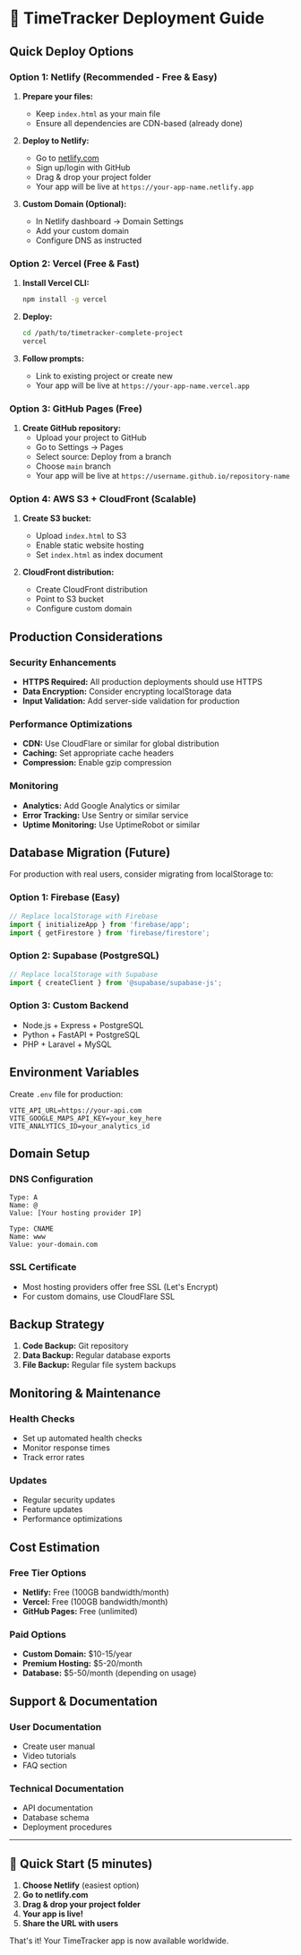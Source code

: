 # 🚀 TimeTracker Deployment Guide

## Quick Deploy Options

### Option 1: Netlify (Recommended - Free & Easy)
1. **Prepare your files:**
   - Keep `index.html` as your main file
   - Ensure all dependencies are CDN-based (already done)

2. **Deploy to Netlify:**
   - Go to [netlify.com](https://netlify.com)
   - Sign up/login with GitHub
   - Drag & drop your project folder
   - Your app will be live at `https://your-app-name.netlify.app`

3. **Custom Domain (Optional):**
   - In Netlify dashboard → Domain Settings
   - Add your custom domain
   - Configure DNS as instructed

### Option 2: Vercel (Free & Fast)
1. **Install Vercel CLI:**
   ```bash
   npm install -g vercel
   ```

2. **Deploy:**
   ```bash
   cd /path/to/timetracker-complete-project
   vercel
   ```

3. **Follow prompts:**
   - Link to existing project or create new
   - Your app will be live at `https://your-app-name.vercel.app`

### Option 3: GitHub Pages (Free)
1. **Create GitHub repository:**
   - Upload your project to GitHub
   - Go to Settings → Pages
   - Select source: Deploy from a branch
   - Choose `main` branch
   - Your app will be live at `https://username.github.io/repository-name`

### Option 4: AWS S3 + CloudFront (Scalable)
1. **Create S3 bucket:**
   - Upload `index.html` to S3
   - Enable static website hosting
   - Set `index.html` as index document

2. **CloudFront distribution:**
   - Create CloudFront distribution
   - Point to S3 bucket
   - Configure custom domain

## Production Considerations

### Security Enhancements
- **HTTPS Required:** All production deployments should use HTTPS
- **Data Encryption:** Consider encrypting localStorage data
- **Input Validation:** Add server-side validation for production

### Performance Optimizations
- **CDN:** Use CloudFlare or similar for global distribution
- **Caching:** Set appropriate cache headers
- **Compression:** Enable gzip compression

### Monitoring
- **Analytics:** Add Google Analytics or similar
- **Error Tracking:** Use Sentry or similar service
- **Uptime Monitoring:** Use UptimeRobot or similar

## Database Migration (Future)

For production with real users, consider migrating from localStorage to:

### Option 1: Firebase (Easy)
```javascript
// Replace localStorage with Firebase
import { initializeApp } from 'firebase/app';
import { getFirestore } from 'firebase/firestore';
```

### Option 2: Supabase (PostgreSQL)
```javascript
// Replace localStorage with Supabase
import { createClient } from '@supabase/supabase-js';
```

### Option 3: Custom Backend
- Node.js + Express + PostgreSQL
- Python + FastAPI + PostgreSQL
- PHP + Laravel + MySQL

## Environment Variables

Create `.env` file for production:
```env
VITE_API_URL=https://your-api.com
VITE_GOOGLE_MAPS_API_KEY=your_key_here
VITE_ANALYTICS_ID=your_analytics_id
```

## Domain Setup

### DNS Configuration
```
Type: A
Name: @
Value: [Your hosting provider IP]

Type: CNAME
Name: www
Value: your-domain.com
```

### SSL Certificate
- Most hosting providers offer free SSL (Let's Encrypt)
- For custom domains, use CloudFlare SSL

## Backup Strategy

1. **Code Backup:** Git repository
2. **Data Backup:** Regular database exports
3. **File Backup:** Regular file system backups

## Monitoring & Maintenance

### Health Checks
- Set up automated health checks
- Monitor response times
- Track error rates

### Updates
- Regular security updates
- Feature updates
- Performance optimizations

## Cost Estimation

### Free Tier Options
- **Netlify:** Free (100GB bandwidth/month)
- **Vercel:** Free (100GB bandwidth/month)
- **GitHub Pages:** Free (unlimited)

### Paid Options
- **Custom Domain:** $10-15/year
- **Premium Hosting:** $5-20/month
- **Database:** $5-50/month (depending on usage)

## Support & Documentation

### User Documentation
- Create user manual
- Video tutorials
- FAQ section

### Technical Documentation
- API documentation
- Database schema
- Deployment procedures

---

## 🎯 Quick Start (5 minutes)

1. **Choose Netlify** (easiest option)
2. **Go to netlify.com**
3. **Drag & drop your project folder**
4. **Your app is live!**
5. **Share the URL with users**

That's it! Your TimeTracker app is now available worldwide.
